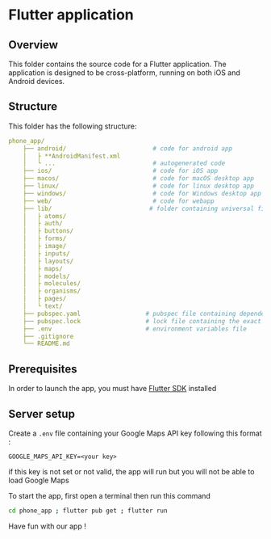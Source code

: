 # Flutter application

## Overview

This folder contains the source code for a Flutter application. The application is designed to be cross-platform, running on both iOS and Android devices.

## Structure

This folder has the following structure:

```yaml
phone_app/
    ├── android/                        # code for android app
    │   ├ **AndroidManifest.xml
    │   └ ...                           # autogenerated code
    ├── ios/                            # code for iOS app
    ├── macos/                          # code for macOS desktop app
    ├── linux/                          # code for linux desktop app
    ├── windows/                        # code for Windows desktop app
    ├── web/                            # code for webapp
    ├── lib/                           # folder containing universal files
    │   ├ atoms/
    │   ├ auth/
    │   ├ buttons/
    │   ├ forms/
    │   ├ image/
    │   ├ inputs/
    │   ├ layouts/
    │   ├ maps/
    │   ├ models/
    │   ├ molecules/
    │   ├ organisms/
    │   ├ pages/
    │   └ text/
    ├── pubspec.yaml                  # pubspec file containing dependencies and metadata
    ├── pubspec.lock                  # lock file containing the exact versions of dependencies
    ├── .env                          # environment variables file
    ├── .gitignore
    └── README.md
```

## Prerequisites

In order to launch the app, you must have [Flutter SDK](https://docs.flutter.dev/get-started/install) installed

## Server setup

Create a `.env` file containing your Google Maps API key following this format :
```env
GOOGLE_MAPS_API_KEY=<your key>
```
if this key is not set or not valid, the app will run but you will not be able to load Google Maps

To start the app, first open a terminal then run this command

```bash
cd phone_app ; flutter pub get ; flutter run
```

Have fun with our app !
